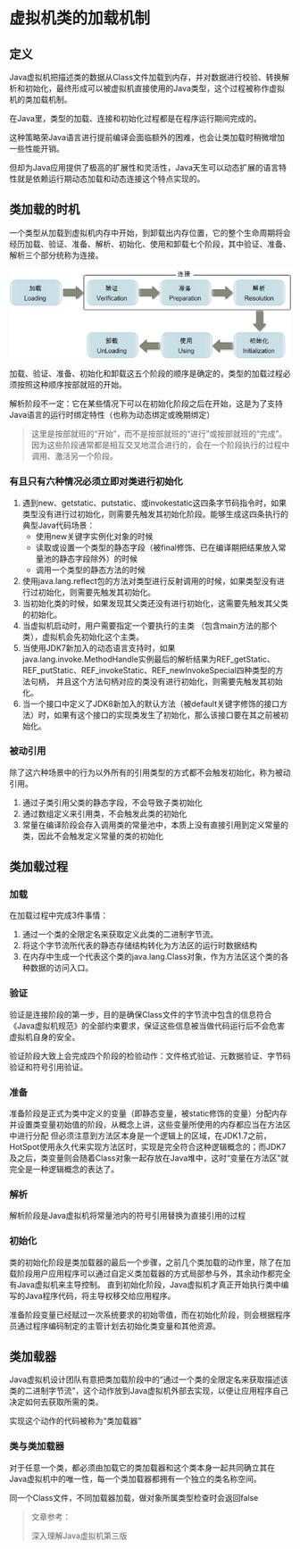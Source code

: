 # 虚拟机类的加载机制

## 定义
Java虚拟机把描述类的数据从Class文件加载到内存，并对数据进行校验、转换解析和初始化，最终形成可以被虚拟机直接使用的Java类型，这个过程被称作虚拟机的类加载机制。

在Java里，类型的加载、连接和初始化过程都是在程序运行期间完成的。

这种策略荣Java语言进行提前编译会面临额外的困难，也会让类加载时稍微增加一些性能开销。

但却为Java应用提供了极高的扩展性和灵活性，Java天生可以动态扩展的语言特性就是依赖运行期动态加载和动态连接这个特点实现的。

## 类加载的时机
一个类型从加载到虚拟机内存中开始，到卸载出内存位置，它的整个生命周期将会经历加载、验证、准备、解析、初始化、使用和卸载七个阶段，其中验证、准备、解析三个部分统称为连接。

![](./img/class/2022-07-18-22-07-07.png)

加载、验证、准备、初始化和卸载这五个阶段的顺序是确定的，类型的加载过程必须按照这种顺序按部就班的开始。

解析阶段不一定：它在某些情况下可以在初始化阶段之后在开始，这是为了支持Java语言的运行时绑定特性（也称为动态绑定或晚期绑定）

> 这里是按部就班的“开始”，而不是按部就班的“进行”或按部就班的“完成”。因为这些阶段通常都是相互交叉地混合进行的，会在一个阶段执行的过程中调用、激活另一个阶段。

### 有且只有六种情况必须立即对类进行初始化
1. 遇到new、getstatic、putstatic、或invokestatic这四条字节码指令时，如果类型没有进行过初始化，则需要先触发其初始化阶段。能够生成这四条执行的典型Java代码场景：
    * 使用new关键字实例化对象的时候
    * 读取或设置一个类型的静态字段（被final修饰、已在编译期把结果放入常量池的静态字段除外）的时候
    * 调用一个类型的静态方法的时候
2. 使用java.lang.reflect包的方法对类型进行反射调用的时候，如果类型没有进行过初始化，则需要先触发其初始化。
3. 当初始化类的时候，如果发现其父类还没有进行初始化，这需要先触发其父类的初始化。
4. 当虚拟机启动时，用户需要指定一个要执行的主类 （包含main方法的那个类），虚拟机会先初始化这个主类。
5. 当使用JDK7新加入的动态语言支持时，如果java.lang.invoke.MethodHandle实例最后的解析结果为REF_getStatic、REF_putStatic、REF_invokeStatic、REF_newInvokeSpecial四种类型的方法句柄，
并且这个方法句柄对应的类没有进行初始化，则需要先触发其初始化。
6. 当一个接口中定义了JDK8新加入的默认方法（被default关键字修饰的接口方法）时，如果有这个接口的实现类发生了初始化，那么该接口要在其之前被初始化。

### 被动引用
除了这六种场景中的行为以外所有的引用类型的方式都不会触发初始化，称为被动引用。

1. 通过子类引用父类的静态字段，不会导致子类初始化
2. 通过数组定义来引用类，不会触发此类的初始化
3. 常量在编译阶段会存入调用类的常量池中，本质上没有直接引用到定义常量的类，因此不会触发定义常量的类的初始化

## 类加载过程
### 加载
在加载过程中完成3件事情：
1. 通过一个类的全限定名来获取定义此类的二进制字节流。
2. 将这个字节流所代表的静态存储结构转化为方法区的运行时数据结构
3. 在内存中生成一个代表这个类的java.lang.Class对象，作为方法区这个类的各种数据的访问入口。

### 验证
验证是连接阶段的第一步，目的是确保Class文件的字节流中包含的信息符合《Java虚拟机规范》的全部约束要求，保证这些信息被当做代码运行后不会危害虚拟机自身的安全。

验证阶段大致上会完成四个阶段的检验动作：文件格式验证、元数据验证、字节码验证和符号引用验证。

### 准备
准备阶段是正式为类中定义的变量（即静态变量，被static修饰的变量）分配内存并设置类变量初始值的阶段，从概念上讲，这些变量所使用的内存都应当在方法区中进行分配
但必须注意到方法区本身是一个逻辑上的区域，在JDK1.7之前，HotSpot使用永久代来实现方法区时，实现是完全符合这种逻辑概念的；而JDK7及之后，类变量则会随着Class对象一起存放在Java堆中，这时“变量在方法区”就完全是一种逻辑概念的表达了。

### 解析
解析阶段是Java虚拟机将常量池内的符号引用替换为直接引用的过程

### 初始化
类的初始化阶段是类加载器的最后一个步骤，之前几个类加载的动作里，除了在加载阶段用户应用程序可以通过自定义类加载器的方式局部参与外，其余动作都完全有Java虚拟机来主导控制。
直到初始化阶段，Java虚拟机才真正开始执行类中编写的Java程序代码，将主导权移交给应用程序。

准备阶段变量已经赋过一次系统要求的初始零值，而在初始化阶段，则会根据程序员通过程序编码制定的主管计划去初始化类变量和其他资源。


## 类加载器
Java虚拟机设计团队有意把类加载阶段中的“通过一个类的全限定名来获取描述该类的二进制字节流”，这个动作放到Java虚拟机外部去实现，以便让应用程序自己决定如何去获取所需的类。

实现这个动作的代码被称为“类加载器”

### 类与类加载器
对于任意一个类，都必须由加载它的类加载器和这个类本身一起共同确立其在Java虚拟机中的唯一性，每一个类加载器都拥有一个独立的类名称空间。

同一个Class文件，不同加载器加载，做对象所属类型检查时会返回false

> 文章参考：
>
> 深入理解Java虚拟机第三版
> 
